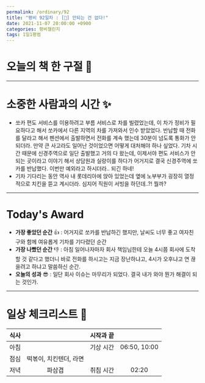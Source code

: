 ```yaml
---
permalink: /ordinary/92
title: "평비 92일차 : [🧳] 안되는 건 없다!"
date: 2021-11-07 20:00:00 +0900
categories: 평비챌린지
tags: 1일1평범
---  
```

# 오늘의 책 한 구절 📕

---
# 소중한 사람과의 시간 ✨
- 쏘카 편도 서비스를 이용하려고 부름 서비스로 차를 빌렸었는데, 이 차가 정비가 필요하다고 해서 쏘카에서 다른 지역의 차를 가져와서 인수 받았었다. 반납할 때 전화를 달라고 해서 펜션에서 출발하면서 전화를 계속 했는데 30분이 넘도록 통화가 안 되더라. 만약 큰 사고라도 일어난 것이었으면 어떻게 대처해야 하나 싶었다. 기차 시간 때문에 신경주역으로 일단 출발했고 거의 다 왔는데, 이제서야 편도 서비스가 안되는 곳이라고 이야기 해서 상담원과 실랑이를 하다가 어거지로 결국 신경주역에 쏘카를 반납했다. 이번만 예외라고 하시더라.. 되긴 하네!
- 기차 기다리는 동안 역사 내 롯데리아에 앉아 있었는데 옆에 노부부가 굉장히 열정적으로 치킨을 뜯고 계시더라. 심지어 직원이 서빙을 하던데..?! 뭘까?

---
# Today's Award
- **가장 좋았던 순간** 👍 : 어거지로 쏘카를 반납하긴 했지만, 날씨도 너무 좋고 여자친구와 함께 여유롭게 기차를 기다렸던 순간
- **가장 나빴던 순간** 👎 : 아침 일어나자마자 회사 책임님한테 오늘 4시쯤 회사에 도착할 것 같다고 했더니 바로 전화를 하시고는 지금 장난하냐고, 4시가 오후냐고 연 끊을려고 하냐고 말씀하신 순간.  
- **오늘의 성과** 😎 : 일단 회사 이슈는 마무리가 되었다. 결국 내가 와야 뭔가 해결이 되는 것인가.  

---
# 일상 체크리스트 📃

| 식사 |  | 시작과 끝 |  |
|:----:|:----:|:----:|:----:|
| 아침 |  | 기상 시간 | 06:50, 10:00 |
| 점심 | 떡볶이, 치킨텐더, 라면 |  |  |
| 저녁 | 파삼겹 | 취침 시간 | 02:20 |